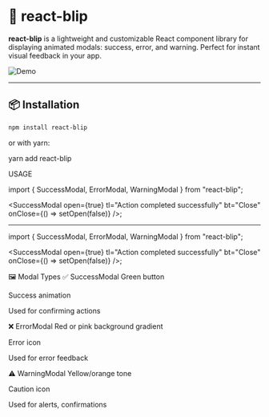 # 🚨 react-blip

**react-blip** is a lightweight and customizable React component library for displaying animated modals: success, error, and warning. Perfect for instant visual feedback in your app.

![Demo](https://user-images.githubusercontent.com/demo-url/example.gif)

---

## 📦 Installation

```bash
npm install react-blip
```

or with yarn:

yarn add react-blip

USAGE

import { SuccessModal, ErrorModal, WarningModal } from "react-blip";

<SuccessModal
open={true}
tl="Action completed successfully"
bt="Close"
onClose={() => setOpen(false)}
/>;

---

import { SuccessModal, ErrorModal, WarningModal } from "react-blip";

<SuccessModal
open={true}
tl="Action completed successfully"
bt="Close"
onClose={() => setOpen(false)}
/>;

🖼️ Modal Types
✅ SuccessModal
Green button

Success animation

Used for confirming actions

❌ ErrorModal
Red or pink background gradient

Error icon

Used for error feedback

⚠️ WarningModal
Yellow/orange tone

Caution icon

Used for alerts, confirmations
